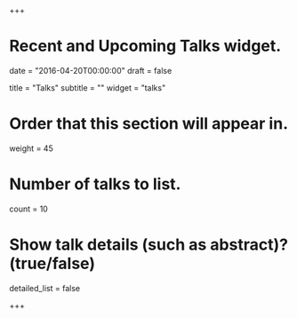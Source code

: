 +++
# Recent and Upcoming Talks widget.

date = "2016-04-20T00:00:00"
draft = false

title = "Talks"
subtitle = ""
widget = "talks"

# Order that this section will appear in.
weight = 45

# Number of talks to list.
count = 10

# Show talk details (such as abstract)? (true/false)
detailed_list = false

+++


